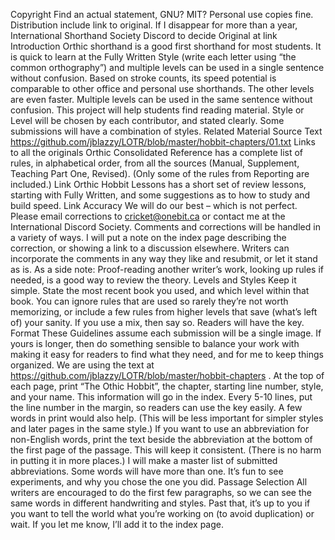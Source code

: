 Copyright
Find an actual statement, GNU? MIT?
Personal use copies fine. Distribution include link to original. If I disappear for more than a year, International Shorthand Society Discord to decide 
Original at 
link
Introduction
Orthic shorthand is a good first shorthand for most students. It is quick to learn at the Fully Written Style (write each letter using “the common orthography”) and multiple levels can be used in a single sentence without confusion. Based on stroke counts, its speed potential is comparable to other office and personal use shorthands. The other levels are even faster. Multiple levels can be used in the same sentence without confusion.
This project will help students find reading material.
Style or Level will be chosen by each contributor, and stated clearly. Some submissions will have a combination of styles.
Related Material
Source Text
https://github.com/jblazzy/LOTR/blob/master/hobbit-chapters/01.txt
Links to all the originals
Orthic Consolidated Reference has a complete list of rules, in alphabetical order, from all the sources (Manual, Supplement, Teaching Part One, Revised). (Only some of the rules from Reporting are included.)
Link
Orthic Hobbit Lessons has a short set of review lessons, starting with Fully Written, and some suggestions as to how to study and build speed.
Link
Accuracy
We will do our best – which is not perfect. Please email corrections to cricket@onebit.ca  or contact me at the International Discord Society.
Comments and corrections will be handled in a variety of ways. I will put a note on the index page describing the correction, or showing a link to a discussion elsewhere. Writers can incorporate the comments in any way they like and resubmit, or let it stand as is.
As a side note: Proof-reading another writer’s work, looking up rules if needed, is a good way to review the theory.
Levels and Styles
Keep it simple. State the most recent book you used, and which level within that book. You can ignore rules that are used so rarely they’re not worth memorizing, or include a few rules from higher levels that save (what’s left of) your sanity. If you use a mix, then say so.
Readers will have the key.
Format
These Guidelines assume each submission will be a single image. If yours is longer, then do something sensible to balance your work with making it easy for readers to find what they need, and for me to keep things organized.
We are using the text at https://github.com/jblazzy/LOTR/blob/master/hobbit-chapters .
At the top of each page, print “The Othic Hobbit”, the chapter, starting line number, style, and your name. This information will go in the index.
Every 5-10 lines, put the line number in the margin, so readers can use the key easily. A few words in print would also help. (This will be less important for simpler styles and later pages in the same style.)
If you want to use an abbreviation for non-English words, print the text beside the abbreviation at the bottom of the first page of the passage. This will keep it consistent. (There is no harm in putting it in more places.)
I will make a master list of submitted abbreviations. Some words will have more than one. It’s fun to see experiments, and why you chose the one you did.
Passage Selection
All writers are encouraged to do the first few paragraphs, so we can see the same words in different handwriting and styles. Past that, it’s up to you if you want to tell the world what you’re working on (to avoid duplication) or wait. If you let me know, I’ll add it to the index page.
